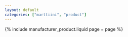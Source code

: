 ```yaml
---
layout: default
categories: ["marttiini", "product"]
---
```

{% include manufacturer_product.liquid page = page %}
